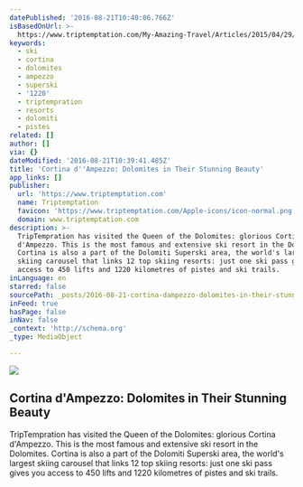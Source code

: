 ```yaml
---
datePublished: '2016-08-21T10:40:06.766Z'
isBasedOnUrl: >-
  https://www.triptemptation.com/My-Amazing-Travel/Articles/2015/04/29/Cortina-dAmpezzo-Dolomites-in-Their-Stunning-Beauty
keywords:
  - ski
  - cortina
  - dolomites
  - ampezzo
  - superski
  - '1220'
  - triptempration
  - resorts
  - dolomiti
  - pistes
related: []
author: []
via: {}
dateModified: '2016-08-21T10:39:41.485Z'
title: 'Cortina d''Ampezzo: Dolomites in Their Stunning Beauty'
app_links: []
publisher:
  url: 'https://www.triptemptation.com'
  name: Triptemptation
  favicon: 'https://www.triptemptation.com/Apple-icons/icon-normal.png'
  domain: www.triptemptation.com
description: >-
  TripTempration has visited the Queen of the Dolomites: glorious Cortina
  d'Ampezzo. This is the most famous and extensive ski resort in the Dolomites.
  Cortina is also a part of the Dolomiti Superski area, the world's largest
  skiing carousel that links 12 top skiing resorts: just one ski pass gives you
  access to 450 lifts and 1220 kilometres of pistes and ski trails.
inLanguage: en
starred: false
sourcePath: _posts/2016-08-21-cortina-dampezzo-dolomites-in-their-stunning-beauty.md
inFeed: true
hasPage: false
inNav: false
_context: 'http://schema.org'
_type: MediaObject

---
```

<article style=""><img src="https://imgflo.herokuapp.com/graph/vahj1ThiexotieMo/0ace5afd4b36f1a822f0a9d45687eb2c/noop.jpg?input=https%3A%2F%2Fwww.triptemptation.com%2Fmedia%2F4a7db745-45fe-4390-8c7f-d3b4ea4511db%2FrYN5aw%2FBlog%2FBoris%2FCortina%2FRoad-to-Cortina.jpg" /><h1>Cortina d'Ampezzo: Dolomites in Their Stunning Beauty</h1><p>TripTempration has visited the Queen of the Dolomites: glorious Cortina d'Ampezzo. This is the most famous and extensive ski resort in the Dolomites. Cortina is also a part of the Dolomiti Superski area, the world's largest skiing carousel that links 12 top skiing resorts: just one ski pass gives you access to 450 lifts and 1220 kilometres of pistes and ski trails.</p></article>